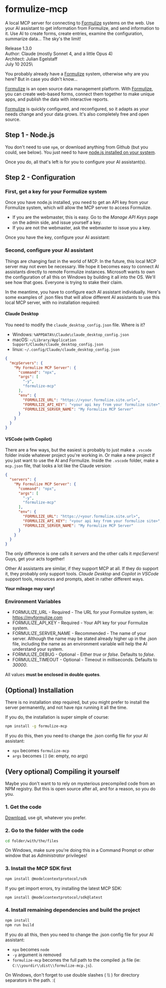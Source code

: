 # formulize-mcp
A local MCP server for connecting to [Formulize](https://formulize.org) systems on the web. Use your AI assistant to get information from Formulize, and send information to it. Use AI to create forms, create entries, examine the configuration, summarize data... The sky's the limit!

Release 1.3.0\
Author: Claude (mostly Sonnet 4, and a little Opus 4)\
Architect: Julian Egelstaff\
July 10 2025\

You probably already have a [Formulize](https://formulize.org) system, otherwise why are you here? But in case you didn't know...

[Formulize](https://formulize.org) is an open source data management platform. With [Formulize](https://formulize.org), you can create web-based forms, connect them together to make unique apps, and publish the data with interactive reports.

[Formulize](https://formulize.org) is quickly configured, and reconfigured, so it adapts as your needs change and your data grows. It's also completely free and open source.

## Step 1 - Node.js

You don't need to use ```npm```, or download anything from Github (but you could, see below). You just need to have [node.js installed on your system](https://nodejs.org/en/download).

Once you do, all that's left is for you to configure your AI assistant(s).

## Step 2 - Configuration 

### First, get a key for your Formulize system

Once you have node.js installed, you need to get an API key from your Formulize system, which will allow the MCP server to access Formulize. 

- If you are the webmaster, this is easy. Go to the _Manage API Keys_ page on the admin side, and issue yourself a key.
- If you are not the webmaster, ask the webmaster to issue you a key.

Once you have the key, configure your AI assistant:

### Second, configure your AI assistant

Things are changing fast in the world of MCP. In the future, this local MCP server may not even be necessary. We hope it becomes easy to connect AI assistants directly to remote Formulize instances. Microsoft wants to own the configuration of all this on Windows by building it all into the OS. We'll see how that goes. Everyone is trying to stake their claim.

In the meantime, you have to configure each AI assistant individually. Here's some examples of .json files that will allow different AI assistants to use this local MCP server, with no installation required:

#### Claude Desktop

You need to modify the ```claude_desktop_config.json``` file. Where is it? 

- Windows: ```%APPDATA%\Claude\claude_desktop_config.json```
- macOS: ```~/Library/Application Support/Claude/claude_desktop_config.json```
- linux: ```~/.config/Claude/claude_desktop_config.json```

```json
{
  "mcpServers": {
    "My Formulize MCP Server": {
      "command": "npx",
      "args": [
        "-y",
        "formulize-mcp"
      ],
      "env": {
        "FORMULIZE_URL": "https://<your.formulize.site.url>",
        "FORMULIZE_API_KEY": "<your api key from your formulize site>",
        "FORMULIZE_SERVER_NAME": "My Formulize MCP Server"
      }
    }
  }
}
```

#### VSCode (with Copilot)

There are a few ways, but the easiest is probably to just make a ```.vscode``` folder inside whatever project you're working in. Or make a new project if you just want to use the AI and Formulize. Inside the ```.vscode``` folder, make a ```mcp.json``` file, that looks a lot like the Claude version:

```json
{
  "servers": {
    "My Formulize MCP Server": {
      "command": "npx",
      "args": [
        "-y",
        "formulize-mcp"
      ],
      "env": {
        "FORMULIZE_URL": "https://<your.formulize.site.url>",
        "FORMULIZE_API_KEY": "<your api key from your formulize site>",
        "FORMULIZE_SERVER_NAME": "My Formulize MCP Server"
      }
    }
  }
}
```

The only difference is one calls it _servers_ and the other calls it _mpcServers_! Guys, get your acts together!

Other AI assistants are similar, if they support MCP at all. If they do support it, they probably only support tools. _Claude Desktop_ and _Copilot in VSCode_ support tools, resources and prompts, abeit in rather different ways.

__Your mileage may vary!__

### Environment Variables

- FORMULIZE_URL - Required - The URL for your Formulize system, ie: https://myformulize.com
- FORMULIZE_API_KEY - Required - Your API key for your Formulize system.
- FORMULIZE_SERVER_NAME - Recommended - The name of your server. Although the name may be stated already higher up in the .json file, including the name as an environment variable will help the AI understand your system.
- FORMULIZE_DEBUG - Optional - Either _true_ or _false_. Defaults to _false_.
- FORMULIZE_TIMEOUT - Optional - Timeout in milliseconds. Defaults to _30000_.

All values __must be enclosed in double quotes__.

## (Optional) Installation

There is no installation step required, but you might prefer to install the server permanently, and not have npx running it all the time.

If you do, the installation is super simple of course:

```bash
npm install -g formulize-mcp
```

If you do this, then you need to change the .json config file for your AI assistant:

- ```npx``` becomes ```formulize-mcp```
- ```args``` becomes ```[]``` (ie: empty, no args)

## (Very optional) Compiling it yourself

Maybe you don't want to to rely on mysterious precompiled code from an NPM registry. But this is open source after all, and for a reason, so you do you.

### 1. Get the code

[Download](https://github.com/jegelstaff/formulize-mcp/releases), use git, whatever you prefer.

### 2. Go to the folder with the code

```bash
cd folder/with/the/files
```

On Windows, make sure you're doing this in a Command Prompt or other window that as _Administrator_ privileges!

### 3. Install the MCP SDK first

```bash
npm install @modelcontextprotocol/sdk
```

If you get import errors, try installing the latest MCP SDK:

```bash
npm install @modelcontextprotocol/sdk@latest
```

### 4. Install remaining dependencies and build the project

```bash
npm install
npm run build
```

If you do all this, then you need to change the .json config file for your AI assistant: 

- ```npx``` becomes ```node```
- ```-y``` argument is removed
- ```formulize-mcp``` becomes the full path to the compiled .js file (ie: ```C:\\yourdir\\dist\\formulize-mcp.js```).

On Windows, don't forget to use double slashes ( \\\\ ) for directory separators in the path. :(

